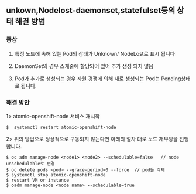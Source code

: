 ## unkown,Nodelost-daemonset,statefulset등의 상태 해결 방법

### 증상

1. 특정 노드에 속해 있는 Pod의 상태가 Unknown/ NodeLost로 표시 됩니다

2. DaemonSet의 경우 스케줄에 할당되어 있어 추가 생성 되지 않음 

3. Pod가 추가로 생성되는 경우 자원 경쟁에 의해 새로 생성되는 Pod는 Pending상태로 됩니다.



### 해결 방안

1>  atomic-openshift-node 서비스 재시작 

```
$  systemctl restart atomic-openshift-node
```



2>  위의 방법으로 정상적으로 구동되지 않는다면 아래의 절차 대로 노드 재부팅을 진행합니다.

```
$ oc adm manage-node <node1> <node2> --schedulable=false   // node unschedulable로 변경
$ oc delete pods <pod> --grace-period=0 --force  // pod들 삭제
$ systemctl stop atomic-openshift-node
$ restart VM or instance
$ oadm manage-node <node name> --schedulable=true
```

